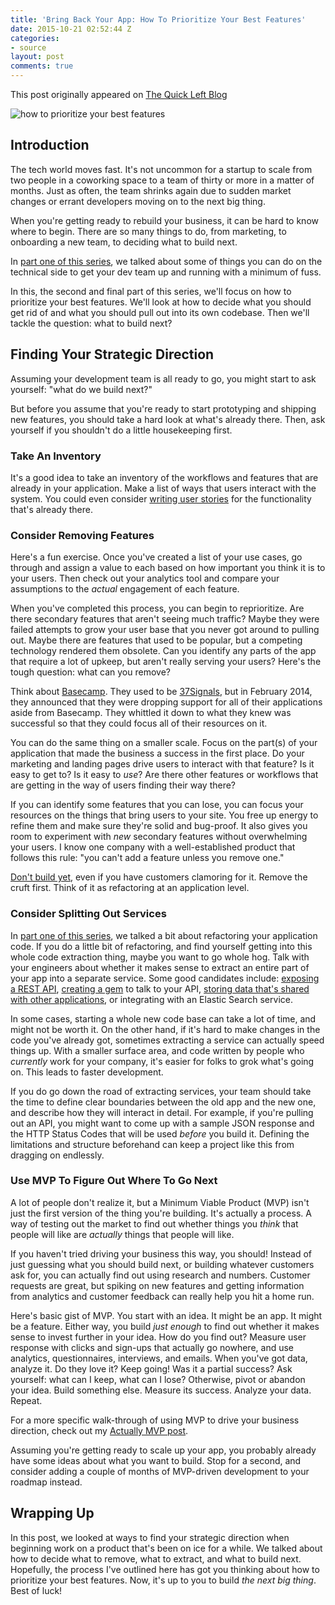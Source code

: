 ```yaml
---
title: 'Bring Back Your App: How To Prioritize Your Best Features'
date: 2015-10-21 02:52:44 Z
categories:
- source
layout: post
comments: true
---
```


This post originally appeared on [The Quick Left Blog](https://quickleft.com/blog/bring-back-app-prioritize-best-features/)

<img src="https://quickleft.com/wp-content/uploads/priritize-tasks-300x202.gif" alt="how to prioritize your best features"/>

## Introduction

The tech world moves fast. It's not uncommon for a startup to scale from two people in a coworking space to a team of thirty or more in a matter of months. Just as often, the team shrinks again due to sudden market changes or errant developers moving on to the next big thing.

When you're getting ready to rebuild your business, it can be hard to know where to begin. There are so many things to do, from marketing, to onboarding a new team, to deciding what to build next.

In [part one of this series](http://quickleft.com/blog/ramping-up-developers-on-code), we talked about some of things you can do on the technical side to get your dev team up and running with a minimum of fuss.

In this, the second and final part of this series, we'll focus on how to prioritize your best features. We'll look at how to decide what you should get rid of and what you should pull out into its own codebase. Then we'll tackle the question: what to build next?

## Finding Your Strategic Direction

Assuming your development team is all ready to go, you might start to ask yourself: "what do we build next?"

But before you assume that you're ready to start prototyping and shipping new features, you should take a hard look at what's already there. Then, ask yourself if you shouldn't do a little housekeeping first.

### Take An Inventory

It's a good idea to take an inventory of the workflows and features that are already in your application. Make a list of ways that users interact with the system. You could even consider [writing user stories](https://blog.engineyard.com/2015/happy-sad-evil-weird-feature-planning) for the functionality that's already there.

### Consider Removing Features

Here's a fun exercise. Once you've created a list of your use cases, go through and assign a value to each based on how important you think it is to your users. Then check out your analytics tool and compare your assumptions to the _actual_ engagement of each feature.

When you've completed this process, you can begin to reprioritize. Are there secondary features that aren't seeing much traffic? Maybe they were failed attempts to grow your user base that you never got around to pulling out. Maybe there are features that used to be popular, but a competing technology rendered them obsolete. Can you identify any parts of the app that require a lot of upkeep, but aren't really serving your users? Here's the tough question: what can you remove?

Think about [Basecamp](https://basecamp.com/). They used to be [37Signals](http://37signals.com/), but in February 2014, they announced that they were dropping support for all of their applications aside from Basecamp. They whittled it down to what they knew was successful so that they could focus all of their resources on it.

You can do the same thing on a smaller scale. Focus on the part(s) of your application that made the business a success in the first place. Do your marketing and landing pages drive users to interact with that feature? Is it easy to get to? Is it easy to _use_? Are there other features or workflows that are getting in the way of users finding their way there?

If you can identify some features that you can lose, you can focus your resources on the things that bring users to your site. You free up energy to refine them and make sure they're solid and bug-proof. It also gives you room to experiment with _new_ secondary features without overwhelming your users. I know one company with a well-established product that follows this rule: "you can't add a feature unless you remove one."

[Don't build yet](https://gettingreal.37signals.com/ch05_Start_With_No.php), even if you have customers clamoring for it. Remove the cruft first. Think of it as refactoring at an application level.

### Consider Splitting Out Services

In [part one of this series](http://quickleft.com/blog/ramping-up-developers-on-code), we talked a bit about refactoring your application code. If you do a little bit of refactoring, and find yourself getting into this whole code extraction thing, maybe you want to go whole hog. Talk with your engineers about whether it makes sense to extract an entire part of your app into a separate service. Some good candidates include: [exposing a REST API](http://fluxusfrequency.github.io/blog/2015/03/01/serving-custom-json-from-your-rails-api-with-activemodel-serializers/), [creating a gem](https://blog.engineyard.com/2014/wrapping-your-api-in-a-ruby-gem) to talk to your API, [storing data that's shared with other applications](https://quickleft.com/blog/how-to-create-and-expire-list-items-in-redis/), or integrating with an Elastic Search service.

In some cases, starting a whole new code base can take a lot of time, and might not be worth it. On the other hand, if it's hard to make changes in the code you've already got, sometimes extracting a service can actually speed things up. With a smaller surface area, and code written by people who _currently_ work for your company, it's easier for folks to grok what's going on. This leads to faster development.

If you do go down the road of extracting services, your team should take the time to define clear boundaries between the old app and the new one, and describe how they will interact in detail. For example, if you're pulling out an API, you might want to come up with a sample JSON response and the HTTP Status Codes that will be used _before_ you build it. Defining the limitations and structure beforehand can keep a project like this from dragging on endlessly.

### Use MVP To Figure Out Where To Go Next

A lot of people don't realize it, but a Minimum Viable Product (MVP) isn't just the first version of the thing you're building. It's actually a process. A way of testing out the market to find out whether things you _think_ that people will like are _actually_ things that people will like.

If you haven't tried driving your business this way, you should! Instead of just guessing what you should build next, or building whatever customers ask for, you can actually find out using research and numbers. Customer requests are great, but spiking on new features and getting information from analytics and customer feedback can really help you hit a home run.

Here's basic gist of MVP. You start with an idea. It might be an app. It might be a feature. Either way, you build _just enough_ to find out whether it makes sense to invest further in your idea. How do you find out? Measure user response with clicks and sign-ups that actually go nowhere, and use analytics, questionnaires, interviews, and emails. When you've got data, analyze it. Do they love it? Keep going! Was it a partial success? Ask yourself: what can I keep, what can I lose? Otherwise, pivot or abandon your idea. Build something else. Measure its success. Analyze your data. Repeat.

For a more specific walk-through of using MVP to drive your business direction, check out my [Actually MVP post](https://blog.engineyard.com/2015/actually-mvp).

Assuming you're getting ready to scale up your app, you probably already have some ideas about what you want to build. Stop for a second, and consider adding a couple of months of MVP-driven development to your roadmap instead.

## Wrapping Up

In this post, we looked at ways to find your strategic direction when beginning work on a product that's been on ice for a while. We talked about how to decide what to remove, what to extract, and what to build next. Hopefully, the process I've outlined here has got you thinking about how to prioritize your best features. Now, it's up to you to build _the next big thing_. Best of luck!

